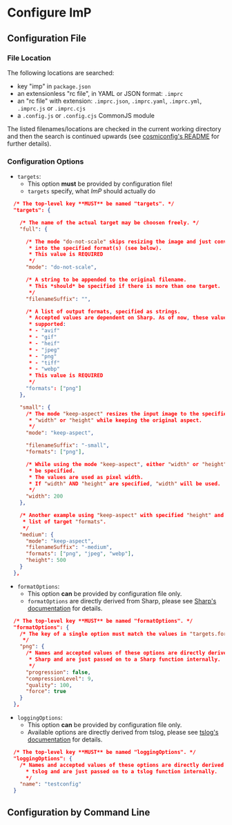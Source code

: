 # Configure ImP

## Configuration File

### File Location

The following locations are searched:

- key "imp" in `package.json`
- an extensionless "rc file", in YAML or JSON format: `.imprc`
- an "rc file" with extension: `.imprc.json`, `.imprc.yaml`, `.imprc.yml`, `.imprc.js` or `.imprc.cjs`
- a `.config.js` or `.config.cjs` CommonJS module

The listed filenames/locations are checked in the current working directory and
then the search is continued upwards (see [cosmiconfig's README](https://github.com/davidtheclark/cosmiconfig/README.md) for further details).

### Configuration Options

- `targets`:
  - This option **must** be provided by configuration file!
  - `targets` specify, what _ImP_ should actually do

```JSON
  /* The top-level key **MUST** be named "targets". */
  "targets": {

    /* The name of the actual target may be choosen freely. */
    "full": {

      /* The mode "do-not-scale" skips resizing the image and just converts
       * into the specified format(s) (see below).
       * This value is REQUIRED
       */
      "mode": "do-not-scale",

      /* A string to be appended to the original filename.
       * This *should* be specified if there is more than one target.
       */
      "filenameSuffix": "",

      /* A list of output formats, specified as strings.
       * Accepted values are dependent on Sharp. As of now, these values are
       * supported:
       * - "avif"
       * - "gif"
       * - "heif"
       * - "jpeg"
       * - "png"
       * - "tiff"
       * - "webp"
       * This value is REQUIRED
       */
      "formats": ["png"]
    },

    "small": {
      /* The mode "keep-aspect" resizes the input image to the specified
       * "width" or "height" while keeping the original aspect.
       */
      "mode": "keep-aspect",

      "filenameSuffix": "-small",
      "formats": ["png"],

      /* While using the mode "keep-aspect", either "width" or "height" **MUST**
       * be specified.
       * The values are used as pixel width.
       * If "width" AND "height" are specified, "width" will be used.
       */
      "width": 200
    },

    /* Another example using "keep-aspect" with specified "height" and a longer
     * list of target "formats".
     */
    "medium": {
      "mode": "keep-aspect",
      "filenameSuffix": "-medium",
      "formats": ["png", "jpeg", "webp"],
      "height": 500
    }
  },
```

- `formatOptions`:
  - This option **can** be provided by configuration file only.
  - `formatOptions` are directly derived from Sharp, please see
    [Sharp's documentation](https://sharp.pixelplumbing.com/api-output) for
    details.

```JSON
  /* The top-level key **MUST** be named "formatOptions". */
  "formatOptions": {
    /* The key of a single option must match the values in "targets.formats".
     */
    "png": {
      /* Names and accepted values of these options are directly derived from
       * Sharp and are just passed on to a Sharp function internally.
       */
      "progression": false,
      "compressionLevel": 9,
      "quality": 100,
      "force": true
    }
  },
```

- `loggingOptions`:
  - This option **can** be provided by configuration file only.
  - Available options are directly derived from tslog, please see
    [tslog's documentation](https://tslog.js.org/#/?id=settings) for details.

```JSON
  /* The top-level key **MUST** be named "loggingOptions". */
  "loggingOptions": {
    /* Names and accepted values of these options are directly derived from
      * tslog and are just passed on to a tslog function internally.
      */
    "name": "testconfig"
  }
```

## Configuration by Command Line
